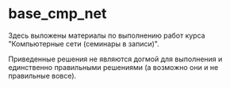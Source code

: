 # base_cmp_net

Здесь выложены материалы по выполнению работ курса "Компьютерные сети (семинары в записи)". 

Приведенные решения не являются догмой для выполнения и единственно правильными решениями 
(а возможно они и не правильные вовсе).
